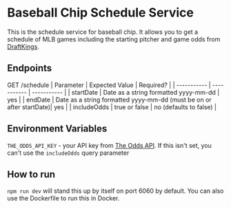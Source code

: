 # Baseball Chip Schedule Service

This is the schedule service for baseball chip. It allows you to get a schedule of MLB games including the starting pitcher and game odds from [DraftKings](https://www.draftkings.com/).

## Endpoints

GET /schedule
| Parameter      | Expected Value | Required? |
| ----------- | ----------- | ----------- |
| startDate      | Date as a string formatted yyyy-mm-dd | yes |
| endDate      | Date as a string formatted yyyy-mm-dd (must be on or after startDate)| yes |
| includeOdds      | true or false | no (defaults to false) |

## Environment Variables

`THE_ODDS_API_KEY` - your API key from [The Odds API](https://the-odds-api.com/). If this isn't set, you can't use the `includeOdds` query parameter

## How to run

`npm run dev` will stand this up by itself on port 6060 by default. You can also use the Dockerfile to run this in Docker.
